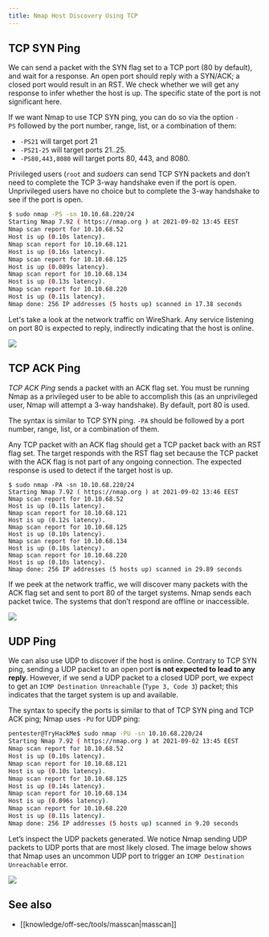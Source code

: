 ```yaml
---
title: Nmap Host Discovery Using TCP
---
```


## TCP SYN Ping

We can send a packet with the SYN flag set to a TCP port (80 by default), and wait for a response. An open port should reply with a SYN/ACK; a closed port would result in an RST.
We check whether we will get any response to infer whether the host is up. The specific state of the port is not significant here.

If we want Nmap to use TCP SYN ping, you can do so via the option `-PS` followed by the port number, range, list, or a combination of them:

- `-PS21` will target port 21
- `-PS21-25` will target ports 21..25.
- `-PS80,443,8080` will target ports 80, 443, and 8080.

Privileged users (`root` and _sudoers_ can send TCP SYN packets and don’t need to complete the TCP 3-way handshake even if the port is open. Unprivileged users have no choice but to complete the 3-way handshake to see if the port is open.

```sh
$ sudo nmap -PS -sn 10.10.68.220/24
Starting Nmap 7.92 ( https://nmap.org ) at 2021-09-02 13:45 EEST
Nmap scan report for 10.10.68.52
Host is up (0.10s latency).
Nmap scan report for 10.10.68.121
Host is up (0.16s latency).
Nmap scan report for 10.10.68.125
Host is up (0.089s latency).
Nmap scan report for 10.10.68.134
Host is up (0.13s latency).
Nmap scan report for 10.10.68.220
Host is up (0.11s latency).
Nmap done: 256 IP addresses (5 hosts up) scanned in 17.38 seconds
```

Let's take a look at the network traffic on WireShark. Any service listening on port 80 is expected to reply, indirectly indicating that the host is online.

![](https://tryhackme-images.s3.amazonaws.com/user-uploads/5f04259cf9bf5b57aed2c476/room-content/e580a3279be3798ddb78f61a9ee21587.png)

## TCP ACK Ping

_TCP ACK Ping_ sends a packet with an ACK flag set. You must be running Nmap as a privileged user to be able to accomplish this (as an unprivileged user, Nmap will attempt a 3-way handshake). By default, port 80 is used.

The syntax is similar to TCP SYN ping. `-PA` should be followed by a port number, range, list, or a combination of them.

Any TCP packet with an ACK flag should get a TCP packet back with an RST flag set. The target responds with the RST flag set because the TCP packet with the ACK flag is not part of any ongoing connection. The expected response is used to detect if the target host is up.

```shell-session
$ sudo nmap -PA -sn 10.10.68.220/24
Starting Nmap 7.92 ( https://nmap.org ) at 2021-09-02 13:46 EEST
Nmap scan report for 10.10.68.52
Host is up (0.11s latency).
Nmap scan report for 10.10.68.121
Host is up (0.12s latency).
Nmap scan report for 10.10.68.125
Host is up (0.10s latency).
Nmap scan report for 10.10.68.134
Host is up (0.10s latency).
Nmap scan report for 10.10.68.220
Host is up (0.10s latency).
Nmap done: 256 IP addresses (5 hosts up) scanned in 29.89 seconds
```

If we peek at the network traffic, we will discover many packets with the ACK flag set and sent to port 80 of the target systems. Nmap sends each packet twice. The systems that don’t respond are offline or inaccessible.

![](https://tryhackme-images.s3.amazonaws.com/user-uploads/5f04259cf9bf5b57aed2c476/room-content/6ccdba7337684b8e8f532a23c5259ffc.png)

## UDP Ping

We can also use UDP to discover if the host is online. Contrary to TCP SYN ping, sending a UDP packet to an open port **is not expected to lead to any reply**. However, if we send a UDP packet to a closed UDP port, we expect to get an `ICMP Destination Unreachable` (`Type 3, Code 3`) packet; this indicates that the target system is up and available.

The syntax to specify the ports is similar to that of TCP SYN ping and TCP ACK ping; Nmap uses `-PU` for UDP ping:

```sh
pentester@TryHackMe$ sudo nmap -PU -sn 10.10.68.220/24
Starting Nmap 7.92 ( https://nmap.org ) at 2021-09-02 13:45 EEST
Nmap scan report for 10.10.68.52
Host is up (0.10s latency).
Nmap scan report for 10.10.68.121
Host is up (0.10s latency).
Nmap scan report for 10.10.68.125
Host is up (0.14s latency).
Nmap scan report for 10.10.68.134
Host is up (0.096s latency).
Nmap scan report for 10.10.68.220
Host is up (0.11s latency).
Nmap done: 256 IP addresses (5 hosts up) scanned in 9.20 seconds
```

Let’s inspect the UDP packets generated. We notice Nmap sending UDP packets to UDP ports that are most likely closed. The image below shows that Nmap uses an uncommon UDP port to trigger an `ICMP Destination Unreachable` error.

![](https://tryhackme-images.s3.amazonaws.com/user-uploads/5f04259cf9bf5b57aed2c476/room-content/2417b8b03f00fe5f589a08d9e6e62209.png)

## See also

- [[knowledge/off-sec/tools/masscan|masscan]]
